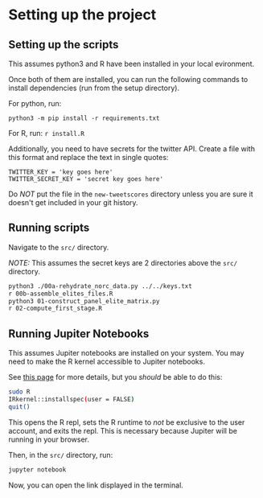 # Setting up the project

## Setting up the scripts

This assumes python3 and R have been installed in your local evironment.

Once both of them are installed, you can run the following commands to install dependencies (run from the setup directory).

For python, run:

`python3 -m pip install -r requirements.txt`

For R, run:
`r install.R`

Additionally, you need to have secrets for the twitter API. Create a file with this format and replace the text in single quotes:
```text
TWITTER_KEY = 'key goes here'
TWITTER_SECRET_KEY = 'secret key goes here'
```

Do *NOT* put the file in the `new-tweetscores` directory unless you are sure it doesn't get included in your git history.

## Running scripts

Navigate to the `src/` directory.

_NOTE:_ This assumes the secret keys are 2 directories above the `src/` directory.


```bash
python3 ./00a-rehydrate_norc_data.py ../../keys.txt
r 00b-assemble_elites_files.R
python3 01-construct_panel_elite_matrix.py
r 02-compute_first_stage.R
```

## Running Jupiter Notebooks

This assumes Jupiter notebooks are installed on your system. You may need to make the R kernel accessible to Jupiter notebooks.

See [this page](https://dzone.com/articles/using-r-on-jupyternbspnotebook) for more details, but you *should* be able to do this:

```bash
sudo R
IRkernel::installspec(user = FALSE)
quit()
```

This opens the R repl, sets the R runtime to *not* be exclusive to the user account, and exits the repl. This is necessary because Jupiter will be running in your browser.

Then, in the `src/` directory, run:

```bash
jupyter notebook
```

Now, you can open the link displayed in the terminal.
